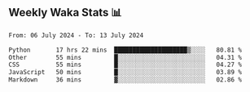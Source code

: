 ## Weekly Waka Stats 📊
<!--START_SECTION:waka-->

```txt
From: 06 July 2024 - To: 13 July 2024

Python       17 hrs 22 mins  ████████████████████▒░░░░   80.81 %
Other        55 mins         █░░░░░░░░░░░░░░░░░░░░░░░░   04.31 %
CSS          55 mins         █░░░░░░░░░░░░░░░░░░░░░░░░   04.27 %
JavaScript   50 mins         █░░░░░░░░░░░░░░░░░░░░░░░░   03.89 %
Markdown     36 mins         ▓░░░░░░░░░░░░░░░░░░░░░░░░   02.86 %
```

<!--END_SECTION:waka-->

<!--

Here are some ideas to get you started:

- 🔭 I’m currently working on (way to add branches committed on)
- 🌱 I’m currently learning Web Frameworks and Machine Learning! (Lisp, JS (react & angular), Python, and __)
- 💬 Ask me about ...
- 📫 How to reach me: 
- 😄 Pronouns: He/Him/His
- ⚡ Fun fact: ...

that-recsys-lab
-->
